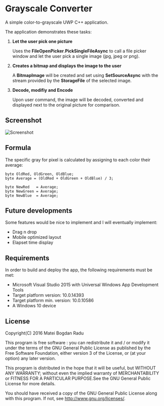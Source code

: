 # Grayscale Converter
A simple color-to-grayscale UWP C++ application.

The application demonstrates these tasks:

1.  **Let the user pick one picture**

    Uses the **FileOpenPicker**.**PickSingleFileAsync** to call a file picker window and let the user pick a single image (jpg, jpeg or png).
2. **Creates a bitmap and displays the image to the user**

    A **BitmapImage** will be created and set using **SetSourceAsync** with the stream provided by the **StorageFile** of the selected image.
    
3. **Decode, modifiy and Encode**

    Upon user command, the image will be decoded, converted and displayed next to the original picture for comparison.

## Screenshot
![Screenshot](https://github.com/MateiRadu/greyscale-converter/blob/master/Screenshots/W10Desktop.png)

## Formula
The specific gray for pixel is calculated by assigning to each color their average:
```
byte OldRed, OldGreen, OldBlue;
byte Average = (OldRed + OldGreen + OldBlue) / 3;

byte NewRed   = Average;
byte NewGreen = Average;
byte NewBlue  = Average;
```

## Future developments
Some features would be nice to implement and I will eventually implement:
- Drag n drop
- Mobile optimized layout
- Elapset time display

## Requirements
In order to build and deploy the app, the following requirements must be met:
- Microsoft Visual Studio 2015 with Universal Windows App Development Tools
- Target platform version: 10.0.14393
- Target platform min. version: 10.0.10586
- A Windows 10 device

## License

Copyright(C) 2016 Matei Bogdan Radu

This program is free software : you can redistribute it and / or modify it under the terms of the GNU General Public License as published by the Free Software Foundation, either version 3 of the License, or (at your option) any later version.

This program is distributed in the hope that it will be useful, but WITHOUT ANY WARRANTY; without even the implied warranty of MERCHANTABILITY or FITNESS FOR A PARTICULAR PURPOSE.See the GNU General Public License for more details.

You should have received a copy of the GNU General Public License along with this program. If not, see <http://www.gnu.org/licenses/>.
